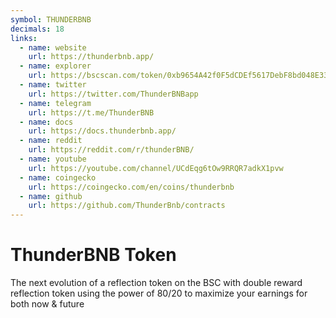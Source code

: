 ```yaml
---
symbol: THUNDERBNB
decimals: 18
links:
  - name: website
    url: https://thunderbnb.app/
  - name: explorer
    url: https://bscscan.com/token/0xb9654A42f0F5dCDEf5617DebF8bd048E33F180E7
  - name: twitter
    url: https://twitter.com/ThunderBNBapp
  - name: telegram
    url: https://t.me/ThunderBNB
  - name: docs
    url: https://docs.thunderbnb.app/
  - name: reddit
    url: https://reddit.com/r/thunderBNB/
  - name: youtube
    url: https://youtube.com/channel/UCdEqg6tOw9RRQR7adkX1pvw
  - name: coingecko
    url: https://coingecko.com/en/coins/thunderbnb
  - name: github
    url: https://github.com/ThunderBnb/contracts
---
```


# ThunderBNB Token

The next evolution of a reflection token on the BSC with double reward reflection token using the power of 80/20 to maximize your earnings for both now & future
